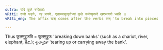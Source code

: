 ```yaml
---
sutra: उदि कूले रुजिवहोः
vRtti: रुजो भङ्गे, वह प्रापणे, एताभ्यामुत्पूर्वाभ्यां कूले कर्मण्युपपदे खश्प्रत्ययो भवति ॥
vRtti_eng: The affix खश् comes after the verbs रुज् 'to break into pieces' and वह् 'to carry', when preceded by the _upasarga_ उत्, and the word कूल 'bank' is in composition with them as the object.

---
```

Thus कूलमुद्रुजति = कूलमुद्रुजः 'breaking down banks' (such as a chariot, river, elephant, &c.); कूलमुद्वहः 'tearing up or carrying away the bank'.